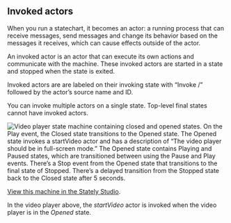 ## Invoked actors

When you run a statechart, it becomes an actor: a running process that can receive messages, send messages and change its behavior based on the messages it receives, which can cause effects outside of the actor.

An invoked actor is an actor that can execute its own actions and communicate with the machine. These invoked actors are started in a state and stopped when the state is exited.

Invoked actors are are labeled on their invoking state with “Invoke /” followed by the actor’s source name and ID.

You can invoke multiple actors on a single state. Top-level final states cannot have invoked actors.

![Video player state machine containing closed and opened states. On the Play event, the Closed state transitions to the Opened state. The Opened state invokes a startVideo actor and has a description of “The video player should be in full-screen mode.” The Opened state contains Playing and Paused states, which are transitioned between using the Pause and Play events. There’s a Stop event from the Opened state that transitions to the final state of Stopped. There’s a delayed transition from the Stopped state back to the Closed state after 5 seconds.](invoked-actors-2022-10-24-small.png)

[View this machine in the Stately Studio](https://stately.ai/registry/editor/e13bef2b-bb13-4465-96ac-0bc25340688e?machineId=66f77051-089e-4b0a-9fa9-42e1f7598135).

In the video player above, the *startVideo* actor is invoked when the video player is in the *Opened* state.
